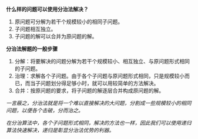 **什么样的问题可以使用分治法解决？**
1. 原问题可分解为若干个规模较小的相同子问题。
2. 子问题相互独立。
3. 子问题的解可以合并为原问题的解。

**分治法解题的一般步骤** 
1. 分解：将要解决的问题分解为若干个规模较小、相互独立、与原问题形式相同的子问题。
2. 治理：求解各个子问题。由于各个子问题与原问题形式相同，只是规模较小而已，而当子问题划分得足够小时，就可以用较简单的方法解决。
3. 合并：按原问题的要求，将子问题的解逐层合并构成原问题的解。

*一言蔽之，分治法就是将一个难以直接解决的大问题，分割成一些规模较小的相同问题，以便各个击破，分而治之。*

*在分治算法中，各个子问题形式相同，解决的方法也一样，因此我们可以使用递归算法快速解决，递归是彰显分治法优势的利器。*